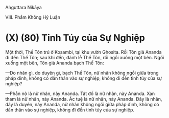 Aṅguttara Nikāya

VIII. Phẩm Không Hý Luận

# (X) (80) Tinh Túy của Sự Nghiệp

Một thời, Thế Tôn trú ở Kosambi, tại khu vườn Ghosita. Rồi Tôn giả Ananda đi đến Thế Tôn; sau khi đến, đảnh lễ Thế Tôn, rồi ngồi xuống một bên. Ngồi xuống một bên, Tôn giả Ananda bạch Thế Tôn:

—Do nhân gì, do duyên gì, bạch Thế Tôn, nữ nhân không ngồi giữa trong pháp đình, không có dấn thân vào sự nghiệp, không đi đến tinh túy của sự nghiệp?

—Phẫn nộ là nữ nhân, này Ananda. Tật đố là nữ nhân, này Ananda. Xan tham là nữ nhân, này Ananda. Ác tuệ là nữ nhân, này Ananda. Ðây là nhân, đây là duyên, này Ananda, nữ nhân không ngồi giữa pháp đình, không có dấn thân vào sự nghiệp, không đi đến tinh túy của sự nghiệp.

